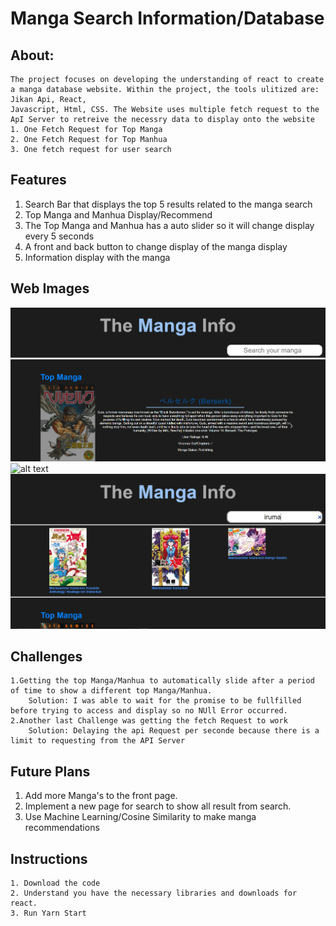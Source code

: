 # **Manga Search Information/Database**

## About:
    The project focuses on developing the understanding of react to create a manga database website. Within the project, the tools ulitized are: Jikan Api, React,
    Javascript, Html, CSS. The Website uses multiple fetch request to the ApI Server to retreive the necessry data to display onto the website
    1. One Fetch Request for Top Manga
    2. One Fetch Request for Top Manhua
    3. One fetch request for user search
## Features
 1. Search Bar that displays the top 5 results related to the manga search
 2. Top Manga and Manhua Display/Recommend
 3. The Top Manga and Manhua has a auto slider so it will change display every 5 seconds
 4. A front and back button to change display of the manga display
 5. Information display with the manga
## Web Images
![alt text](https://github.com/martinwong2020/Manga_Search/blob/main/images/Pic1.PNG?raw=true)
![alt text](https://github.com/martinwong2020/Manga_Search/blob/main/images/pic2.PNGraw=true)
![alt text](https://github.com/martinwong2020/Manga_Search/blob/main/images/pic3.PNG?raw=true)
## Challenges 
    1.Getting the top Manga/Manhua to automatically slide after a period of time to show a different top Manga/Manhua.
        Solution: I was able to wait for the promise to be fullfilled before trying to access and display so no NUll Error occurred.
    2.Another last Challenge was getting the fetch Request to work
        Solution: Delaying the api Request per seconde because there is a limit to requesting from the API Server

## Future Plans
 1. Add more Manga's to the front page.
 2. Implement a new page for search to show all result from search.
 3. Use Machine Learning/Cosine Similarity to make manga recommendations
## Instructions
    1. Download the code
    2. Understand you have the necessary libraries and downloads for react.
    3. Run Yarn Start



